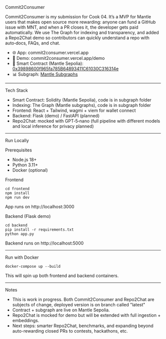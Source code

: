 Commit2Consumer


Commit2Consumer is my submission for Cook 04.
It’s a MVP for Mantle users that makes open source more rewarding: anyone can fund a GitHub issue with MNT, and when a PR closes it, the developer gets paid automatically. We use The Graph for indexing and transparency, and added a Repo2Chat demo so contributors can quickly understand a repo with auto‑docs, FAQs, and chat.


- 🌐 App: commit2consumer.vercel.app
- 🎥 Demo: commit2consumer.vercel.app/demo
- 📜 Smart Contract (Mantle Sepolia): [0x39898600f965fa785B64893411C61030C316314e](https://sepolia.mantlescan.xyz/address/0x39898600f965fa785B64893411C61030C316314e)
- 📊 Subgraph: [Mantle Subgraphs](https://subgraph-api.mantle.xyz/api/public/query_deployment?subgraph_id=QmV37dVDGrrUWNLMdx6ANZZNKowLpFhcp5bZS64Ln3f6go)

---

Tech Stack

- Smart Contract: Solidity (Mantle Sepolia), code is in subgraph folder
- Indexing: The Graph (Mantle subgraphs), code is in subgraph folder
- Frontend: React + Tailwind, wagmi + viem for wallet connect
- Backend: Flask (demo) / FastAPI (planned)
- Repo2Chat: mocked with GPT‑5‑nano (full pipeline with different models and local inference for privacy planned)

---

Run Locally

Prerequisites

- Node.js 18+
- Python 3.11+
- Docker (optional)

Frontend

	cd frontend
	npm install
	npm run dev

App runs on http://localhost:3000

Backend (Flask demo)

	cd backend
	pip install -r requirements.txt
	python app.py

Backend runs on http://localhost:5000


---

Run with Docker

	docker-compose up --build

This will spin up both frontend and backend containers.


---

Notes
- This is work in progress. Both Commit2Consumer and Repo2Chat are subjects of change, deployed version is on branch called "latest"
- Contract + subgraph are live on Mantle Sepolia.
- Repo2Chat is mocked for demo but will be extended with full ingestion + embeddings.
- Next steps: smarter Repo2Chat, benchmarks, and expanding beyond auto-rewarding closed PRs to contests, hackathons, etc.